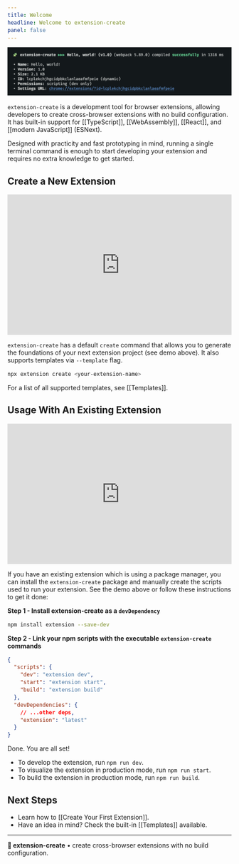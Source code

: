```yaml
---
title: Welcome
headline: Welcome to extension-create
panel: false
---
```


<img src="./cli.png" alt="extension-create default template">

`extension-create` is a development tool for browser extensions, allowing developers to create cross-browser extensions with no build configuration. It has built-in support for [[TypeScript]], [[WebAssembly]], [[React]], and [[modern JavaScript]] (ESNext).

Designed with practicity and fast prototyping in mind, running a single terminal command is enough to start developing your extension and requires no extra knowledge to get started.

## Create a New Extension

<div style="position: relative; padding-bottom: 62.5%; height: 0;"><iframe src="https://www.loom.com/embed/dabe24ad9ef34baa91004b3af48fa0b5?sid=00fcfeec-8b23-4a80-86e7-91b5b7990d4d" frameborder="0" webkitallowfullscreen mozallowfullscreen allowfullscreen style="position: absolute; top: 0; left: 0; width: 100%; height: 100%;"></iframe></div>

`extension-create` has a default `create` command that allows you to generate the foundations of your next extension project (see demo above). It also supports templates via `--template` flag.

```sh
npx extension create <your-extension-name>
```

For a list of all supported templates, see [[Templates]].

## Usage With An Existing Extension

<div style="position: relative; padding-bottom: 62.5%; height: 0;"><iframe src="https://www.loom.com/embed/bff0cf2569dc4abc947f697dc40add9f?sid=42047d01-0925-4098-87ea-59cf8ac34207" frameborder="0" webkitallowfullscreen mozallowfullscreen allowfullscreen style="position: absolute; top: 0; left: 0; width: 100%; height: 100%;"></iframe></div>

If you have an existing extension which is using a package manager, you can install the `extension-create` package and manually create the scripts used to run your extension. See the demo above or follow these instructions to get it done:

**Step 1 - Install extension-create as a `devDependency`**

```sh
npm install extension --save-dev
```

**Step 2 - Link your npm scripts with the executable `extension-create` commands**

```json
{
  "scripts": {
    "dev": "extension dev",
    "start": "extension start",
    "build": "extension build"
  },
  "devDependencies": {
    // ...other deps,
    "extension": "latest"
  }
}
```

Done. You are all set!

- To develop the extension, run `npm run dev`.
- To visualize the extension in production mode, run `npm run start`.
- To build the extension in production mode, run `npm run build`.

## Next Steps

- Learn how to [[Create Your First Extension]].
- Have an idea in mind? Check the built-in [[Templates]] available.

---

**🧩 extension-create** • create cross-browser extensions with no build configuration.
